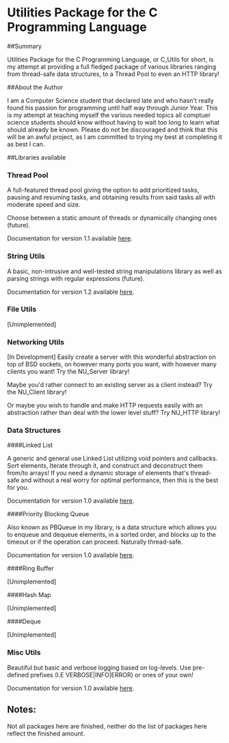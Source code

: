 # Utilities Package for the C Programming Language

##Summary

Utilities Package for the C Programming Language, or C_Utils for short, is my attempt at providing a full fledged package of various libraries ranging from thread-safe data structures, to a Thread Pool to even an HTTP library! 

##About the Author

I am a Computer Science student that declared late and who hasn't really found his passion for programming until half way through Junior Year. This is my attempt at teaching myself the various needed topics all comptuer science students should know without having to wait too long to learn what should already be known. Please do not be discouraged and think that this will be an awful project, as I am committed to trying my best at completing it as best I can. 

##Libraries available

### Thread Pool

A full-featured thread pool giving the option to add prioritized tasks, pausing and resuming tasks, and obtaining results from said tasks all with moderate speed and size.

Choose between a static amount of threads or dynamically changing ones (future).

Documentation for version 1.1 available [here](http://theif519.github.io/Thread_Pool_Documentation/).

### String Utils

A basic, non-intrusive and well-tested string manipulations library as well as parsing strings with regular expressions (future).

Documentation for version 1.2 available [here](http://theif519.github.io/String_Utils_Documentation/).

### File Utils

[Unimplemented]

### Networking Utils

[In Development]
Easily create a server with this wonderful abstraction on top of BSD sockets, on however many ports you want, with however many clients you want! Try the NU_Server library!

Maybe you'd rather connect to an existing server as a client instead? Try the NU_Client library!

Or maybe you wish to handle and make HTTP requests easily with an abstraction rather than deal with the lower level stuff? Try NU_HTTP library!

### Data Structures

####Linked List

A generic and general use Linked List utilizing void pointers and callbacks. Sort elements, Iterate through it, and construct and deconstruct them from/to arrays! If you need a dynamic storage of elements that's thread-safe and without a real worry for optimal performance, then this is the best for you.

Documentation for version 1.0 available [here](http://theif519.github.io/Linked_List_Documentation/).

####Priority Blocking Queue

Also known as PBQueue in my library, is a data structure which allows you to enqueue and dequeue elements, in a sorted order, and blocks up to the timeout or if the operation can proceed. Naturally thread-safe.

Documentation for version 1.0 available [here](http://theif519.github.io/Data_Structures_Documentation/Priority_Blocking_Queue/).

####Ring Buffer

[Unimplemented]

####Hash Map

[Unimplemented]

####Deque

[Unimplemented]

### Misc Utils

Beautiful but basic and verbose logging based on log-levels. Use pre-defined prefixes (I.E VERBOSE|INFO|ERROR) or ones of your own!

Documentation for version 1.0 available [here](http://theif519.github.io/Misc_Utils_Documentation/).

## Notes:

Not all packages here are finished, neither do the list of packages here reflect the finished amount.
